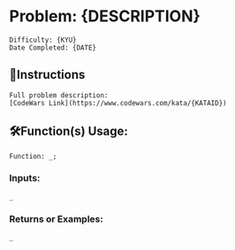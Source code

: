 # Problem: {DESCRIPTION}
	Difficulty: {KYU}
	Date Completed: {DATE}

## 📜Instructions
	Full problem description:
	[CodeWars Link](https://www.codewars.com/kata/{KATAID})

## 🛠Function(s) Usage:
	Function: _;

### Inputs:
	_

### Returns or Examples:
    _
